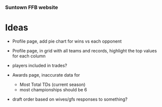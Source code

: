 ### Suntown FFB website


# Ideas

- Profile page, add pie chart for wins vs each opponent
- Profile page, in grid with all teams and records, highlight the top values for each column
- players included in trades?
- Awards page, inaccurate data for 
    - Most Total TDs (current season)
    - most championships should be 6

- draft order based on wives/gfs responses to something?

